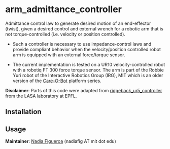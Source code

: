 # arm_admittance_controller

Admittance control law to generate desired motion of an end-effector (twist), given a desired control and external wrench for a robotic arm that is not torque-controlled (i.e. velocity or position controlled). 

* Such a controller is necessary to use impedance-control laws and provide compliant behavior when the  velocity/position controlled robot arm is equipped with an external force/torque sensor.

* The current implementation is tested on a UR10 velocity-controlled robot with a robotiq FT 300 force torque sensor. The arm is part of the Robbie Yuri robot of the Interactive Robotics Group (IRG), MIT which is an older version of the [Care-O-Bot](http://www.care-o-bot.org) platform series.

**Disclaimer**: Parts of this code were adapted from [ridgeback_ur5_controller](https://github.com/nbfigueroa/ridgeback_ur5_controller/tree/devel/admittance_control) from the LASA laboratory at EPFL.


## Installation

## Usage


**Maintainer**: [Nadia Figueroa](https://nbfigueroa.github.io/) (nadiafig AT mit dot edu)
